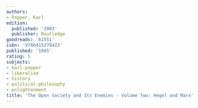 ```yaml
---
authors:
- Popper, Karl
edition:
  published: '2003'
  publisher: Routledge
goodreads: '61551'
isbn: '9780415278423'
published: '1945'
rating: 5
subjects:
- karl-popper
- liberalism
- history
- political-philosophy
- enlightenment
title: 'The Open Society and Its Enemies - Volume Two: Hegel and Marx'
---
```



